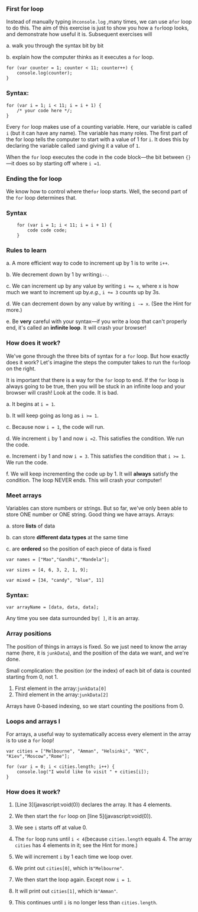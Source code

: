### **First for loop**

Instead of manually typing in`console.log` ,many times, we can use a`for` loop to do this. The aim of this exercise is just to show you how a `for`loop looks, and demonstrate how useful it is. Subsequent exercises will

a. walk you through the syntax bit by bit

b. explain how the computer thinks as it executes a `for` loop.

```
for (var counter = 1; counter < 11; counter++) {
    console.log(counter);
}
```

### Syntax:

```
for (var i = 1; i < 11; i = i + 1) {
    /* your code here */;
}
```

Every `for` loop makes use of a counting variable. Here, our variable is called `i` \(but it can have any name\). The variable has many roles. The first part of the for loop tells the computer to start with a value of 1 for `i`. It does this by declaring the variable called `i`and giving it a value of `1`.

When the `for` loop executes the code in the code block—the bit between `{}`—it does so by starting off where `i =1`.

### **Ending the for loop**

We know how to control where the`for` loop starts. Well, the second part of the `for` loop determines that.

### **Syntax**

```
    for (var i = 1; i < 11; i = i + 1) {
        code code code; 
    }
```

### **Rules to learn**

a. A more efficient way to code to increment up by 1 is to write `i++`.

b. We decrement down by 1 by writing`i--`.

c. We can increment up by any value by writing `i += x`, where x is how much we want to increment up by._e.g._, `i += 3` counts up by 3s.

d. We can decrement down by any value by writing `i -= x`. \(See the Hint for more.\)

e. Be **very** careful with your syntax—if you write a loop that can't properly end, it's called an **infinite loop**. It will crash your browser!

### **How does it work?**

We've gone through the three bits of syntax for a `for` loop. But how exactly does it work? Let's imagine the steps the computer takes to run the `for`loop on the right.

It is important that there is a way for the `for` loop to end. If the `for` loop is always going to be true, then you will be stuck in an infinite loop and your browser will crash! Look at the code. It is bad.

a. It begins at `i = 1`.

b. It will keep going as long as `i >= 1`.

c. Because now `i = 1`, the code will run.

d. We increment `i` by 1 and now `i =2`. This satisfies the condition. We run the code.

e. Increment i by 1 and now `i = 3`. This satisfies the condition that `i >= 1`. We run the code.

f. We will keep incrementing the code up by 1. It will **always** satisfy the condition. The loop NEVER ends. This will crash your computer!

### **Meet arrays**

Variables can store numbers or strings. But so far, we've only been able to store ONE number or ONE string. Good thing we have arrays. Arrays:

a. store **lists** of data

b. can store **different data types** at the same time

c. are **ordered** so the position of each piece of data is fixed

```
var names = ["Mao","Gandhi","Mandela"];

var sizes = [4, 6, 3, 2, 1, 9];

var mixed = [34, "candy", "blue", 11]
```

### **Syntax**:

`var arrayName = [data, data, data];`

Any time you see data surrounded by`[ ]`, it is an array.

### **Array positions**

The position of things in arrays is fixed. So we just need to know the array name \(here, it is `junkData`\), and the position of the data we want, and we're done.

Small complication: the position \(or the index\) of each bit of data is counted starting from 0, not 1.

1. First element in the array:`junkData[0]`
2. Third element in the array:`junkData[2]`

Arrays have 0-based indexing, so we start counting the positions from 0.

### **Loops and arrays I**

For arrays, a useful way to systematically access every element in the array is to use a `for` loop!

```
var cities = ["Melbourne", "Amman", "Helsinki", "NYC", "Kiev","Moscow","Rome"];

for (var i = 0; i < cities.length; i++) {
    console.log("I would like to visit " + cities[i]);
}
```

### **How does it work?**

1. [Line 3](javascript:void(0)\) declares the array. It has 4 elements.

2. We then start the `for` loop on [line 5](javascript:void(0)\).

3. We see `i` starts off at value 0.

4. The `for` loop runs until `i < 4`\(because `cities.length` equals 4. The array `cities` has 4 elements in it; see the Hint for more.\)

5. We will increment `i` by 1 each time we loop over.

6. We print out `cities[0]`, which is`"Melbourne"`.

7. We then start the loop again. Except now `i = 1`.

8. It will print out `cities[1]`, which is`"Amman"`.

9. This continues until `i` is no longer less than `cities.length`.



